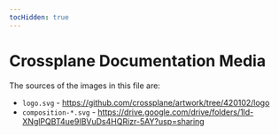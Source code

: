 ```yaml
---
tocHidden: true 
---
```


# Crossplane Documentation Media

The sources of the images in this file are:

* `logo.svg` - https://github.com/crossplane/artwork/tree/420102/logo
* `composition-*.svg` - https://drive.google.com/drive/folders/1ld-XNglPQBT4ue9IBVuDs4HQRizr-5AY?usp=sharing